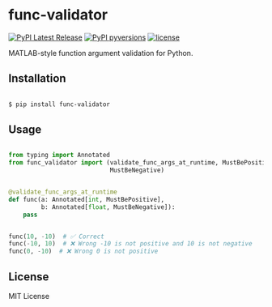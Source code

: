 # func-validator

<div>

[![PyPI Latest Release](https://img.shields.io/pypi/v/func-validator?style=flat&logo=pypi)](https://pypi.org/project/func-validator/)
[![PyPI pyversions](https://img.shields.io/pypi/pyversions/func-validator.svg?logo=python&style=flat)](https://pypi.python.org/pypi/func-validator/)
[![license](https://img.shields.io/pypi/l/func-validator?style=flat&logo=opensourceinitiative)](https://opensource.org/license/mit/)

</div>

MATLAB-style function argument validation for Python.

## Installation

```sh

$ pip install func-validator

```

## Usage

```py

from typing import Annotated
from func_validator import (validate_func_args_at_runtime, MustBePositive,
                            MustBeNegative)


@validate_func_args_at_runtime
def func(a: Annotated[int, MustBePositive],
         b: Annotated[float, MustBeNegative]):
    pass


func(10, -10)  # ✅ Correct
func(-10, 10)  # ❌ Wrong -10 is not positive and 10 is not negative
func(0, -10)  # ❌ Wrong 0 is not positive

```

## License

MIT License
